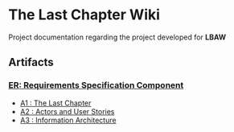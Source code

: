 # **The Last Chapter Wiki**

Project documentation regarding the project developed for **LBAW**

## **Artifacts**

### [ER: Requirements Specification Component]()

* [A1 : The Last Chapter]()
* [A2 : Actors and User Stories]()
* [A3 : Information Architecture]()

